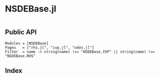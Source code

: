 # NSDEBase.jl

```@contents
```

## Public API

```@autodocs
Modules = [NSDEBase]
Pages   = ["rhs.jl", "ivp.jl", "odes.jl"]
Filter  = name -> string(name) !== "NSDEBase.IVP" || string(name) !== "NSDEBase.RHS"
```

## Index

```@index
```
